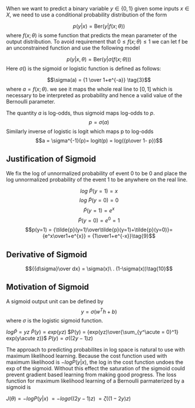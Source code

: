 
When we want to predict a binary variable $y\in \{0, 1\}$ given some inputs $x\in X$, we need to use a conditional probability distribution of the form

$$ p(y|x) = \text{Ber}(y|f(x;\theta))\tag{1}$$ where $f(x;\theta)$ is some function that predicts the mean parameter of the output distribution. To avoid requirement that $0 \le f(x;\theta) \le 1$ we can let f be an unconstrained function and use the following model

$$p(y|x,\theta) = \text{Ber}(y|\sigma(f(x;\theta)))\tag{2}$$ Here $\sigma()$ is the sigmoid or logistic function is defined as follows:

$$\sigma(a) = {1 \over 1+e^{-a}} \tag{3}$$ where $a = f(x;\theta)$. we see it maps the whole real line to $[0,1]$ which is necessary to be interpreted as probability and hence a valid value of the Bernoulli parameter.

The quantity $a$ is log-odds, thus sigmoid maps log-odds to $p$. 
$$p = \sigma(a)$$
Similarly inverse of logistic is logit which maps p to log-odds
$$a = \sigma^{-1}(p)= logit(p) = log({p\over 1- p})$$
## Justification of Sigmoid
We fix the log of unnormalized probability of event 0 to be 0 and place the log unnormalized probability of the event 1 to be anywhere on the real line.

$$log \ \tilde{P}(y=1) = x\tag{5}$$
$$log\ \tilde{P}(y=0) = 0\tag{6}$$ $$\tilde{P}(y=1) = e^x\tag{7}$$
$$\tilde{P}(y=0) = e^0 = 1\tag{8}$$ $$p(y=1) = {\tilde{p}(y=1)\over\tilde{p}(y=1)+\tilde{p}(y=0)}= {e^x\over1+e^{x}} = {1\over1+e^{-x}}\tag{9}$$
## Derivative of Sigmoid
$${{d\sigma}\over dx} = \sigma(x)\ . (1-\sigma(x))\tag{10}$$ 
## Motivation of Sigmoid
A sigmoid output unit can be defined by 
$$y = \sigma(w^Th+b)$$ where $\sigma$ is the logistic sigmoid function.

$log \tilde{P}=yz$
$\tilde{P}(y)=exp(yz)$ 
$P(y) = {exp(yz)\over{\sum_{y^\acute = 0}^1} exp(y\acute z)}$ 
$P(y) = \sigma((2y-1)z)$

The approach to predicting probabilites in log space is natural to use with maximum likelihood learning. Because the cost function used with maximum likelihood is $-log P(y|x)$, the log in the cost function undoes the exp of the sigmoid. Without this effect the saturation of the sigmoid could prevent gradient based learning from making good progress. The loss function for maximum likelihood learning of a Bernoulli parmaterized by a sigmoid is 

$J(\theta) = -log P(y|x)$ 
       $=-log\sigma ((2y-1)z)$
        $=\zeta((1-2y)z)$

